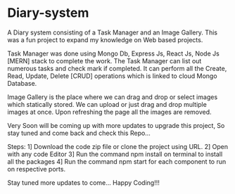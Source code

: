 # Diary-system


A Diary system consisting of a Task Manager and an Image Gallery. This was a fun project to expand my knowledge on Web based projects. 

Task Manager was done using Mongo Db, Express Js, React Js, Node Js  [MERN] stack to complete the work. The Task Manager can list out numerous tasks and check mark if completed. It can perform all the Create, Read, Update, Delete [CRUD] operations which is linked to cloud Mongo Database. 

Image Gallery is the place where we can drag and drop or select images which statically stored. We can upload or just drag and drop multiple images at once. Upon refreshing the page all the images are removed. 

Very Soon will be coming up with more updates to upgrade this project, So stay tuned and come back and check this Repo… 

Steps:
1] Download the code zip file or clone the project using URL.
2] Open with any code Editor
3] Run the command npm install on terminal to install all the packages
4] Run the command npm start for each component to run on respective ports.

Stay tuned more updates to come...
Happy Coding!!!
